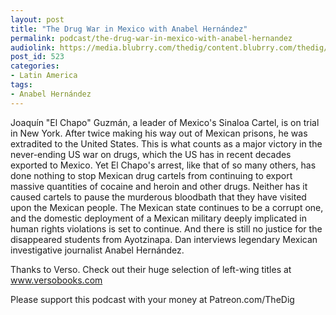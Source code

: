 ```yaml
---
layout: post
title: "The Drug War in Mexico with Anabel Hernández"
permalink: podcast/the-drug-war-in-mexico-with-anabel-hernandez
audiolink: https://media.blubrry.com/thedig/content.blubrry.com/thedig/The_Dig_-_EP_177_-_Hernandez.mp3
post_id: 523
categories: 
- Latin America
tags: 
- Anabel Hernández
---
```


Joaquín "El Chapo" Guzmán, a leader of Mexico's Sinaloa Cartel, is on trial in New York. After twice making his way out of Mexican prisons, he was extradited to the United States. This is what counts as a major victory in the never-ending US war on drugs, which the US has in recent decades exported to Mexico. Yet El Chapo's arrest, like that of so many others, has done nothing to stop Mexican drug cartels from continuing to export massive quantities of cocaine and heroin and other drugs. Neither has it caused cartels to pause the murderous bloodbath that they have visited upon the Mexican people. The Mexican state continues to be a corrupt one, and the domestic deployment of a Mexican military deeply implicated in human rights violations is set to continue. And there is still no justice for the disappeared students from Ayotzinapa. Dan interviews legendary Mexican investigative journalist Anabel Hernández.

Thanks to Verso. Check out their huge selection of left-wing titles at www.versobooks.com

Please support this podcast with your money at Patreon.com/TheDig